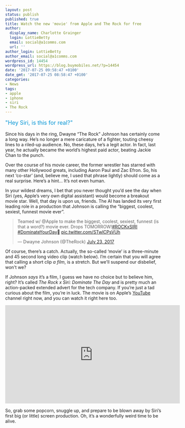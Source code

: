 ```yaml
---
layout: post
status: publish
published: true
title: Watch the new 'movie' from Apple and The Rock for free
author:
  display_name: Charlotte Grainger
  login: LottieBetty
  email: social@a1comms.com
  url: ''
author_login: LottieBetty
author_email: social@a1comms.com
wordpress_id: 14454
wordpress_url: https://blog.buymobiles.net/?p=14454
date: '2017-07-25 09:58:47 +0100'
date_gmt: '2017-07-25 08:58:47 +0100'
categories:
- News
tags:
- apple
- iphone
- siri
- The Rock
---
```

<p><span class="postStandFirst" style="color: #0896d5; line-height: 26px; font-size: 18px;">"Hey Siri, is this for real?"</span></p>
<p>Since his days in the ring, Dwayne &ldquo;The Rock&rdquo; Johnson has certainly come a long way. He&rsquo;s no longer a mere caricature of a fighter, touting cheesy lines to a riled-up audience. No, these days, he&rsquo;s a legit actor. In fact, last year, he actually became the world&rsquo;s highest paid actor, beating Jackie Chan to the punch.</p>
<p>Over the course of his movie career, the former wrestler has starred with many other Hollywood greats, including Aaron Paul and Zac Efron. So, his next &lsquo;co-star&rsquo; (and, believe me, I used that phrase lightly) should come as a real surprise. Here&rsquo;s a hint&hellip; It&rsquo;s not even human.</p>
<p>In your wildest dreams, I bet that you never thought you&rsquo;d see the day when Siri (yes, Apple&rsquo;s very own digital assistant) would become a breakout movie star. Well, that day is upon us, friends. The AI has landed its very first leading role in a production that Johnson is calling the &ldquo;biggest, coolest, sexiest, funnest movie ever&rdquo;.</p>
<blockquote class="twitter-tweet" data-lang="en">
<p dir="ltr" lang="en">Teamed w/ @Apple to make the biggest, coolest, sexiest, funnest (is that a word?) movie ever. Drops TOMORROW!<a href="https://twitter.com/hashtag/ROCKxSIRI?src=hash">#ROCKxSIRI</a> <a href="https://twitter.com/hashtag/DominateYourDay?src=hash">#DominateYourDay</a>&#x1f3fe; <a href="https://t.co/STwlCPsVUh">pic.twitter.com/STwlCPsVUh</a></p>
<p>&mdash; Dwayne Johnson (@TheRock) <a href="https://twitter.com/TheRock/status/889187172905103360">July 23, 2017</a></p></blockquote>
<p><script async src="//platform.twitter.com/widgets.js" charset="utf-8"></script></p>
<p>Of course, there&rsquo;s a catch. Actually, the so-called &lsquo;movie&rsquo; is a three-minute and 45 second long video clip (watch below). I&rsquo;m certain that you will agree that calling a short clip <em>a film</em>, is a stretch. But we'll suspend our disbelief, won't we?</p>
<p>If Johnson <em>says </em>it&rsquo;s a film, I guess we have no choice but to believe him, right? It&rsquo;s called<em> The Rock x Siri: Dominate The Day </em>and is pretty much an action-packed extended advert for the tech company. If you&rsquo;re just a tad curious about the film, you&rsquo;re in luck. The movie is on Apple&rsquo;s <a href="https://www.youtube.com/channel/UCE_M8A5yxnLfW0KghEeajjw" target="_blank" rel="noopener">YouTube</a> channel right now, and you can watch it right here too.</p>
<p><iframe src="https://www.youtube.com/embed/ufBLI6bB9sg" width="560" height="315" frameborder="0" allowfullscreen="allowfullscreen"></iframe></p>
<p>So, grab some popcorn, snuggle up, and prepare to be blown away by Siri&rsquo;s first big (or little) screen production. Oh, it&rsquo;s a wonderfully weird time to be alive.</p>
